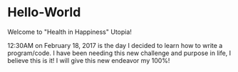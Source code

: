 # Hello-World
Welcome to "Health in Happiness" Utopia!

12:30AM on February 18, 2017 is the day I decided to learn how to write a program/code.
I have been needing this new challenge and purpose in life, I believe this is it!
I will give this new endeavor my 100%!
